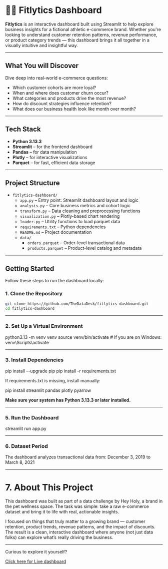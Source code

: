 # 🏋️‍♀️ Fitlytics Dashboard

**Fitlytics** is an interactive dashboard built using Streamlit to help explore business insights for a fictional athletic e-commerce brand. Whether you're looking to understand customer retention patterns, revenue performance, or product category trends — this dashboard brings it all together in a visually intuitive and insightful way.

---

## What You will Discover

Dive deep into real-world e-commerce questions:

- Which customer cohorts are more loyal?
- When and where does customer churn occur?
- What categories and products drive the most revenue?
- How do discount strategies influence retention?
- What does our business health look like month over month?

---

## Tech Stack

- **Python 3.13.3**
- **Streamlit** – for the frontend dashboard
- **Pandas** – for data manipulation
- **Plotly** – for interactive visualizations
- **Parquet** – for fast, efficient data storage

---

## Project Structure

- `fitlytics-dashboard/`
  - `app.py` – Entry point: Streamlit dashboard layout and logic
  - `analysis.py` – Core business metrics and cohort logic
  - `transform.py` – Data cleaning and preprocessing functions
  - `visualization.py` – Plotly-based chart rendering
  - `loader.py` – Utility functions to load parquet data
  - `requirements.txt` – Python dependencies
  - `README.md` – Project documentation
  - `data/`
    - `orders.parquet` – Order-level transactional data
    - `products.parquet` – Product-level catalog and metadata


---

## Getting Started

Follow these steps to run the dashboard locally:

### 1. Clone the Repository

```bash
git clone https://github.com/TheDataDesk/fitlytics-dashboard.git
cd fitlytics-dashboard
```
---

### 2. Set Up a Virtual Environment


python3.13 -m venv venv
source venv/bin/activate     # If you are on Windows: venv\Scripts\activate

--- 
### 3.  Install Dependencies

pip install --upgrade pip
pip install -r requirements.txt

If requirements.txt is missing, install manually:

pip install streamlit pandas plotly pyarrow

**Make sure your system has **Python 3.13.3 or later** installed.**


---

### 5. Run the Dashboard

streamlit run app.py

---
### 6. Dataset Period
The dashboard analyzes transactional data from:
 December 3, 2019 to March 8, 2021

 ---

# 7. About This Project

This dashboard was built as part of a data challenge by Hey Holy, a brand in the pet wellness space. The task was simple: take a raw e-commerce dataset and bring it to life with real, actionable insights.

I focused on things that truly matter to a growing brand — customer retention, product trends, revenue patterns, and the impact of discounts. The result is a clean, interactive dashboard where anyone (not just data folks) can explore what’s really driving the business.

--- 

Curious to explore it yourself?

[Click here for Live dashboard](https://fitlytics-dashboard.streamlit.app/)
